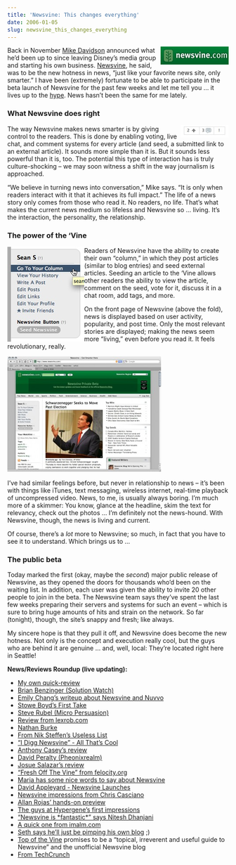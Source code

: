 ```yaml
---
title: 'Newsvine: This changes everything'
date: 2006-01-05
slug: newsvine_this_changes_everything
---
```

<p><img src="/assets/img/newsvine_logo.jpg" width="155" height="41" align="right" />Back in November <a href="http://www.mikeindustries.com/blog">Mike Davidson</a> announced what he&#8217;d been up to since leaving Disney&#8217;s media group and starting his own business. <a href="http://www.newsvine.com">Newsvine</a>, he said, was to be the new hotness in news, &#8220;just like your favorite news site, only smarter.&#8221; 
I have been (extremely) fortunate to be able to participate in the beta launch of Newsvine for the past few weeks and let me tell you &#8230; it lives up to the <a href="http://www.google.com/search?client=safari&rls=en&q=newsvine&ie=UTF-8&oe=UTF-8" title="Do a Google search for 'newsvine'">hype</a>. News hasn&#8217;t been the same for me lately.</p>

<h3>What Newsvine does right</h3>

<p><img src="/assets/img/newsvine_voting.jpg" width="110" height="29" align="right" />The way Newsvine makes news smarter is by giving control to the readers. This is done by enabling voting, live chat, and comment systems for every article (and seed, a submitted link to an external article). It sounds more simple than it is. But it sounds less powerful than it is, too. The potential this type of interaction has is truly culture-shocking &#8211; we may soon witness a shift in the way journalism is approached.</p>

<p>&#8220;We believe in turning news into conversation,&#8221; Mike says. &#8220;It is only when readers interact with it that it achieves its full impact.&#8221; The life of a news story only comes from those who read it. No readers, no life. That&#8217;s what makes the current news medium so lifeless and Newsvine so &#8230; living. It&#8217;s the interaction, the personality, the relationship.</p>

<h3>The power of the &#8216;Vine</h3>

<p><img src="/assets/img/newsvine_mycolumn.jpg" width="175" height="216" align="left" />Readers of Newsvine have the ability to create their own &#8220;column,&#8221; in which they post articles (similar to blog entries) and seed external articles. Seeding an article to the &#8216;Vine allows other readers the ability to view the article, comment on the seed, vote for it, discuss it in a chat room, add tags, and more.</p>

<p>On the front page of Newsvine (above the fold), news is displayed based on user activity, popularity, and post time. Only the most relevant stories are displayed; making the news seem more &#8220;living,&#8221; even before you read it. It feels revolutionary, really.</p>

<p><img src="/assets/img/newsvine_homepage.jpg" width="350" height="263"  /></p>

<p>I&#8217;ve had similar feelings before, but never in relationship to news &#8211; it&#8217;s been with things like iTunes, text messaging, wireless internet, real-time playback of uncompressed video. News, to me, is usually always boring. I&#8217;m much more of a skimmer: You know, glance at the headline, skim the text for relevancy, check out the photos &#8230; I&#8217;m definitely not the news-hound. With Newsvine, though, the news is living and current.</p>

<p>Of course, there&#8217;s a <em>lot</em> more to Newsvine; so much, in fact that you have to see it to understand. Which brings us to &#8230;</p>

<h3>The public beta</h3>

<p>Today marked the first (okay, maybe the <em>second</em>) major public release of Newsvine, as they opened the doors for thousands who&#8217;d been on the waiting list. In addition, each user was given the ability to invite 20 other people to join in the beta. The Newsvine team says they&#8217;ve spent the last few weeks preparing their servers and systems for such an event &#8211; which is sure to bring huge amounts of hits and strain on the network. So far (tonight), though, the site&#8217;s snappy and fresh; like always.</p>

<p>My sincere hope is that they pull it off, and Newsvine does become the new hotness. Not only is the concept and execution really cool, but the guys who are behind it are genuine &#8230; and, well, local: They&#8217;re located right here in Seattle!</p>

<p><strong>News/Reviews Roundup (live updating):</strong></p>

<ul>

<li><a href="http://www.seansperte.com/index.php/geekandmild/entry/newsvine_this_changes_everything/">My own quick-review</a></li>

<li><a href="http://www.solutionwatch.com/305/newsvine-seeding-the-vine/">Brian Benzinger (Solution Watch)</a></li>

<li><a href="http://www.emilychang.com/go/weblog/comments/two-web-20-apps-challenge-the-status-quo/">Emily Chang&#8217;s writeup about Newsvine and Nuvvo</a></li>

<li><a href="http://www.corante.com/getreal/archives/2006/01/06/first_take_newsvine.php">Stowe Boyd&#8217;s First Take</a></li>

<li><a href="http://www.micropersuasion.com/2006/01/newsvine_launch.html">Steve Rubel (Micro Persuasion)</a></li>

<li><a href="http://lexrob.com/2006/01/06/newsvine/">Review from lexrob.com</a></li>

<li><a href="http://lawfirmblogging.com/?p=66">Nathan Burke</a></li>

<li><a href="http://www.useless-list.com/2006/01/06/newsvine-is-up/">From Nik Steffen&#8217;s Useless List</a></li>

<li><a href="http://www.allthatscool.com/archives/2006/01/get_smarter_her.php">&#8220;I Digg Newsvine&#8221; - All That&#8217;s Cool</a>

</li><li><a href="http://www.escapecrate.co.uk/?p=82"> Anthony Casey&#8217;s review</a></li>

<li><a href="http://phoenixrealm.com/2006/01/06/newsvine-beta/">David Peralty (Pheonixrealm)</a></li>

<li><a href="http://www.madeincr.com/2006/01/06/newsvine-private-beta-review/">Josue Salazar&#8217;s review</a></li>

<li><a href="http://www.felocity.org/journal/fresh-off-the-vine">&#8220;Fresh Off The Vine&#8221; from felocity.org</a></li>

<li><a href="http://www.acidsmile.co.uk/blog/?p=175">Maria has some nice words to say about Newsvine</a></li>

<li><a href="http://ppleyard.org.uk/archives/2006/01/06/newsvine-launches.html">David Appleyard - Newsvine Launches</a></li>

<li><a href="http://placenamehere.com/article/129/NewsvineImpressions">Newsvine impressions from Chris Casciano</a></li>

<li><a href="http://www.naivepixel.com/articles/191/newsvine-starts-private-beta">Allan Rojas&#8217; hands-on preview</a></li>

<li><a href="http://www.hypergene.net/blog/weblog.php?id=P330">The guys at Hypergene&#8217;s first impressions</a></li>

<li><a href="http://www.onlamp.com/pub/wlg/8944">&#8220;Newsvine is *fantastic*&#8221; says Nitesh Dhanjani</a></li>

<li><a href="http://www.imalm.com/blog/archives/24">A quick one from imalm.com</a></li>

<li><a href="http://www.mostlymuppet.com/archives/2006/01/06/newsvine/">Seth says he&#8217;ll just be pimping his own blog</a> ;)</li>

<li><a href="http://topofthevine.com/">Top of the Vine</a> promises to be a &#8220;topical, irreverent and useful guide to Newsvine&#8221; and the unofficial Newsvine blog</li>

<li><a href="http://www.techcrunch.com/index.php?s=newsvine">From TechCrunch</a></li>

</ul>